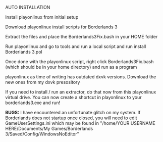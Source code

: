 AUTO INSTALLATION



Install playonlinux from initial setup

 

Download playonlinux install scripts for Borderlands 3

 

Extract the files and place the Borderlands3Fix.bash in your HOME folder

 

Run playonlinux and go to tools and run a local script and run install Borderlands 3.pol

 

Once done with the playonlinux script, right click Borderlands3Fix.bash (which should be in your home directory) and run as a program

playonlinux as time of writing has outdated dxvk versions. Download the new ones from my dxvk presository

If you need to install / run an extractor, do that now from this playonlinux virtual drive. You can now create a shortcut in playonlinux to your borderlands3.exe and run!

**BUGS:** I have encountered an unfortunate glitch on my system. If Borderlands does not startup once closed, you will need to edit GameUserSettings.ini which may be found in "/home/YOUR USERNAME HERE/Documents/My Games/Borderlands 3/Saved/Config/WindowsNoEditor"
